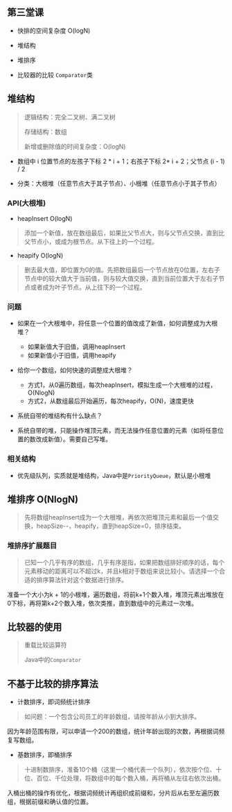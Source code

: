 ## 第三堂课

- 快排的空间复杂度 O(logN)

- 堆结构
- 堆排序
- 比较器的比较 `Comparator`类



## 堆结构

> 逻辑结构：完全二叉树、满二叉树
>
> 存储结构：数组
>
> 新增或删除值的时间复杂度：O(logN)

- 数组中 i 位置节点的左孩子下标 2 * i + 1；右孩子下标 2* i + 2；父节点 (i - 1) / 2

- 分类：大根堆（任意节点大于其子节点）、小根堆（任意节点小于其子节点）

### API(大根堆)

- heapInsert O(logN)

> 添加一个新值，放在数组最后，如果比父节点大，则与父节点交换，直到比父节点小，或成为根节点。从下往上的一个过程。

- heapify O(logN)

> 删去最大值，即位置为0的值。先把数组最后一个节点放在0位置，左右子节点中的较大值大于当前值，则与较大值交换，直到当前位置大于左右子节点或者成为叶子节点。从上往下的一个过程。



### 问题

- 如果在一个大根堆中，将任意一个位置的值改成了新值，如何调整成为大根堆？
  - 如果新值大于旧值，调用heapInsert
  - 如果新值小于旧值，调用heapify
- 给你一个数组，如何快速的调整成大根堆？
  - 方式1，从0遍历数组，每次heapInsert，模拟生成一个大根堆的过程，O(NlogN)
  - 方式2，从数组最后开始遍历，每次heapify，O(N)，速度更快

- 系统自带的堆结构有什么缺点？
- 系统自带的堆，只能操作堆顶元素，而无法操作任意位置的元素（如将任意位置的数改成新值）。需要自己写堆。

### 相关结构

- 优先级队列，实质就是堆结构，Java中是`PriorityQueue`，默认是小根堆

## 堆排序 O(NlogN)

> 先将数组heapInsert成为一个大根堆，再依次把堆顶元素和最后一个值交换，heapSize--，heapify，直到heapSize=0，排序结束。

### 堆排序扩展题目

> 已知一个几乎有序的数组，几乎有序是指，如果把数组排好顺序的话，每个元素移动的距离可以不超过k，并且k相对于数组来说比较小。请选择一个合适的排序算法针对这个数据进行排序。

准备一个大小为k + 1的小根堆，遍历数组，将前k+1个数入堆，堆顶元素出堆放在0下标，再将第k+2个数入堆，依次类推，直到数组中的元素过一次堆。





## 比较器的使用

> 重载比较运算符
>
> Java中的`Comparator`



## 不基于比较的排序算法

- 计数排序，即词频统计排序

> 如问题：一个包含公司员工的年龄数组，请按年龄从小到大排序。

因为年龄范围有限，可以申请一个200的数组，统计年龄出现的次数，再根据词频复写数组。

- 基数排序，即桶排序

> 十进制数排序，准备10个桶（这里一个桶代表一个队列），依次按个位、十位、百位、千位处理，将数组中的每个数入桶，再将桶从左往右依次出桶。

入桶出桶的操作有优化，根据词频统计再组织成前缀和，分片后从右至左遍历数组，根据前缀和确认值的位置。

